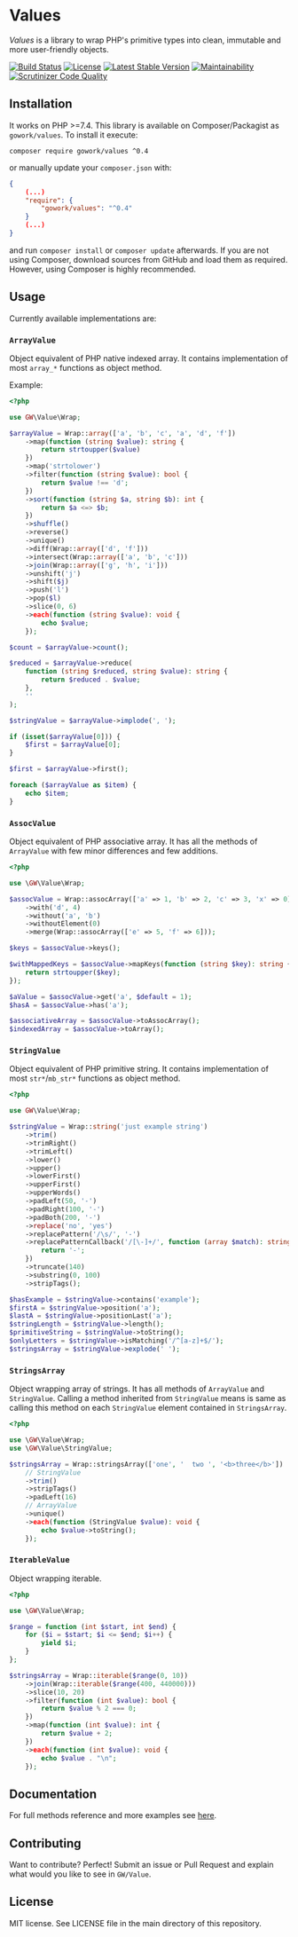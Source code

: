 # Values

*Values* is a library to wrap PHP's primitive types into clean, immutable and more user-friendly objects.

[![Build Status](https://github.com/gowork/values/workflows/tests/badge.svg)](https://packagist.org/packages/gowork/values)
[![License](https://poser.pugx.org/gowork/values/license)](https://packagist.org/packages/gowork/values)
[![Latest Stable Version](https://poser.pugx.org/gowork/values/v/stable)](https://packagist.org/packages/gowork/values)
[![Maintainability](https://api.codeclimate.com/v1/badges/b4fde36fad9d09cce9eb/maintainability)](https://codeclimate.com/github/gowork/values/maintainability)
[![Scrutinizer Code Quality](https://scrutinizer-ci.com/g/gowork/values/badges/quality-score.png?b=master)](https://scrutinizer-ci.com/g/gowork/values/?branch=master)

## Installation

It works on PHP >=7.4. This library is available on Composer/Packagist as `gowork/values`. To install it execute:

```shell
composer require gowork/values ^0.4
```

or manually update your `composer.json` with:
```json
{
    (...)
    "require": {
        "gowork/values": "^0.4"
    }
    (...)
}
```

and run `composer install` or `composer update` afterwards. If you are not using Composer, download sources from GitHub and load them as required. However, using Composer is highly recommended.
 
## Usage

Currently available implementations are:

### `ArrayValue`

Object equivalent of PHP native indexed array. It contains implementation of most `array_*` functions as object method.

Example:
```php
<?php

use GW\Value\Wrap;

$arrayValue = Wrap::array(['a', 'b', 'c', 'a', 'd', 'f'])
    ->map(function (string $value): string {
        return strtoupper($value)
    })
    ->map('strtolower')
    ->filter(function (string $value): bool {
        return $value !== 'd';
    })
    ->sort(function (string $a, string $b): int {
        return $a <=> $b;
    })
    ->shuffle()
    ->reverse()
    ->unique()
    ->diff(Wrap::array(['d', 'f']))
    ->intersect(Wrap::array(['a', 'b', 'c']))
    ->join(Wrap::array(['g', 'h', 'i']))
    ->unshift('j')
    ->shift($j)
    ->push('l')
    ->pop($l)
    ->slice(0, 6)
    ->each(function (string $value): void {
        echo $value;
    });

$count = $arrayValue->count();

$reduced = $arrayValue->reduce(
    function (string $reduced, string $value): string {
        return $reduced . $value;
    },
    ''
);

$stringValue = $arrayValue->implode(', ');

if (isset($arrayValue[0])) {
    $first = $arrayValue[0];
}

$first = $arrayValue->first();

foreach ($arrayValue as $item) {
    echo $item;
}
```

### `AssocValue`

Object equivalent of PHP associative array. It has all the methods of `ArrayValue` with few minor differences and few additions.

```php
<?php

use \GW\Value\Wrap;

$assocValue = Wrap::assocArray(['a' => 1, 'b' => 2, 'c' => 3, 'x' => 0])
    ->with('d', 4)
    ->without('a', 'b')
    ->withoutElement(0)
    ->merge(Wrap::assocArray(['e' => 5, 'f' => 6]));

$keys = $assocValue->keys();

$withMappedKeys = $assocValue->mapKeys(function (string $key): string {
    return strtoupper($key);
});

$aValue = $assocValue->get('a', $default = 1);
$hasA = $assocValue->has('a');

$associativeArray = $assocValue->toAssocArray();
$indexedArray = $assocValue->toArray();
```

### `StringValue`

Object equivalent of PHP primitive string. It contains implementation of most `str*`/`mb_str*` functions as object method.

```php
<?php

use GW\Value\Wrap;

$stringValue = Wrap::string('just example string')
    ->trim()
    ->trimRight()
    ->trimLeft()
    ->lower()
    ->upper()
    ->lowerFirst()
    ->upperFirst()
    ->upperWords()
    ->padLeft(50, '-')
    ->padRight(100, '-')
    ->padBoth(200, '-')
    ->replace('no', 'yes')
    ->replacePattern('/\s/', '-')
    ->replacePatternCallback('/[\-]+/', function (array $match): string {
        return '-';
    })
    ->truncate(140)
    ->substring(0, 100)
    ->stripTags();

$hasExample = $stringValue->contains('example');
$firstA = $stringValue->position('a');
$lastA = $stringValue->positionLast('a');
$stringLength = $stringValue->length();
$primitiveString = $stringValue->toString();
$onlyLetters = $stringValue->isMatching('/^[a-z]+$/');
$stringsArray = $stringValue->explode(' ');
```

### `StringsArray`

Object wrapping array of strings. It has all methods of `ArrayValue` and `StringValue`. 
Calling a method inherited from `StringValue` means is same as calling this method on each `StringValue` element contained in `StringsArray`.

```php
<?php

use \GW\Value\Wrap;
use \GW\Value\StringValue;

$stringsArray = Wrap::stringsArray(['one', '  two ', '<b>three</b>'])
    // StringValue
    ->trim()
    ->stripTags()
    ->padLeft(16)
    // ArrayValue
    ->unique()
    ->each(function (StringValue $value): void {
        echo $value->toString();
    });
```

### `IterableValue`

Object wrapping iterable. 

```php
<?php

use \GW\Value\Wrap;

$range = function (int $start, int $end) {
    for ($i = $start; $i <= $end; $i++) {
        yield $i;
    }
};

$stringsArray = Wrap::iterable($range(0, 10))
    ->join(Wrap::iterable($range(400, 440000)))
    ->slice(10, 20)
    ->filter(function (int $value): bool {
        return $value % 2 === 0;
    })
    ->map(function (int $value): int {
        return $value + 2;
    })
    ->each(function (int $value): void {
        echo $value . "\n";
    });
```

## Documentation

For full methods reference and more examples see [here](./docs/examples.md).

## Contributing

Want to contribute? Perfect! Submit an issue or Pull Request and explain what would you like to see in `GW/Value`.

## License

MIT license. See LICENSE file in the main directory of this repository.
